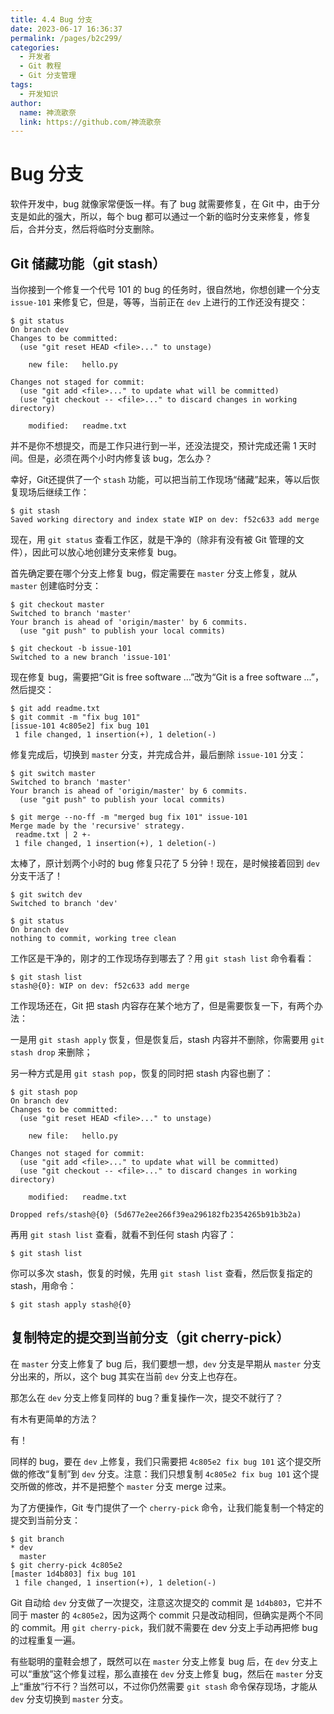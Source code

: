 ```yaml
---
title: 4.4 Bug 分支
date: 2023-06-17 16:36:37
permalink: /pages/b2c299/
categories:
  - 开发者
  - Git 教程
  - Git 分支管理
tags:
  - 开发知识
author: 
  name: 神流歌奈
  link: https://github.com/神流歌奈
---
```

# Bug 分支

软件开发中，bug 就像家常便饭一样。有了 bug 就需要修复，在 Git 中，由于分支是如此的强大，所以，每个 bug 都可以通过一个新的临时分支来修复，修复后，合并分支，然后将临时分支删除。

## Git 储藏功能（git stash）

当你接到一个修复一个代号 101 的 bug 的任务时，很自然地，你想创建一个分支 `issue-101` 来修复它，但是，等等，当前正在 `dev` 上进行的工作还没有提交：

```shell
$ git status
On branch dev
Changes to be committed:
  (use "git reset HEAD <file>..." to unstage)

	new file:   hello.py

Changes not staged for commit:
  (use "git add <file>..." to update what will be committed)
  (use "git checkout -- <file>..." to discard changes in working directory)

	modified:   readme.txt
```

并不是你不想提交，而是工作只进行到一半，还没法提交，预计完成还需 1 天时间。但是，必须在两个小时内修复该 bug，怎么办？

幸好，Git还提供了一个 `stash` 功能，可以把当前工作现场“储藏”起来，等以后恢复现场后继续工作：

```shell
$ git stash
Saved working directory and index state WIP on dev: f52c633 add merge
```

现在，用 `git status` 查看工作区，就是干净的（除非有没有被 Git 管理的文件），因此可以放心地创建分支来修复 bug。

首先确定要在哪个分支上修复 bug，假定需要在 `master` 分支上修复，就从 `master` 创建临时分支：

```shell
$ git checkout master
Switched to branch 'master'
Your branch is ahead of 'origin/master' by 6 commits.
  (use "git push" to publish your local commits)

$ git checkout -b issue-101
Switched to a new branch 'issue-101'
```

现在修复 bug，需要把“Git is free software ...”改为“Git is a free software ...”，然后提交：

```shell
$ git add readme.txt 
$ git commit -m "fix bug 101"
[issue-101 4c805e2] fix bug 101
 1 file changed, 1 insertion(+), 1 deletion(-)
```

修复完成后，切换到 `master` 分支，并完成合并，最后删除 `issue-101` 分支：

```shell
$ git switch master
Switched to branch 'master'
Your branch is ahead of 'origin/master' by 6 commits.
  (use "git push" to publish your local commits)

$ git merge --no-ff -m "merged bug fix 101" issue-101
Merge made by the 'recursive' strategy.
 readme.txt | 2 +-
 1 file changed, 1 insertion(+), 1 deletion(-)
```

太棒了，原计划两个小时的 bug 修复只花了 5 分钟！现在，是时候接着回到 `dev` 分支干活了！

```shell
$ git switch dev
Switched to branch 'dev'

$ git status
On branch dev
nothing to commit, working tree clean
```

工作区是干净的，刚才的工作现场存到哪去了？用 `git stash list` 命令看看：

```shell
$ git stash list
stash@{0}: WIP on dev: f52c633 add merge
```

工作现场还在，Git 把 stash 内容存在某个地方了，但是需要恢复一下，有两个办法：

一是用 `git stash apply` 恢复，但是恢复后，stash 内容并不删除，你需要用 `git stash drop` 来删除；

另一种方式是用 `git stash pop`，恢复的同时把 stash 内容也删了：

```shell
$ git stash pop
On branch dev
Changes to be committed:
  (use "git reset HEAD <file>..." to unstage)

	new file:   hello.py

Changes not staged for commit:
  (use "git add <file>..." to update what will be committed)
  (use "git checkout -- <file>..." to discard changes in working directory)

	modified:   readme.txt

Dropped refs/stash@{0} (5d677e2ee266f39ea296182fb2354265b91b3b2a)
```

再用 `git stash list` 查看，就看不到任何 stash 内容了：

```shell
$ git stash list
```

你可以多次 stash，恢复的时候，先用 `git stash list` 查看，然后恢复指定的 stash，用命令：

```shell
$ git stash apply stash@{0}
```

## 复制特定的提交到当前分支（git cherry-pick）

在 `master` 分支上修复了 bug 后，我们要想一想，`dev` 分支是早期从 `master` 分支分出来的，所以，这个 bug 其实在当前 `dev` 分支上也存在。

那怎么在 `dev` 分支上修复同样的 bug？重复操作一次，提交不就行了？

有木有更简单的方法？

有！

同样的 bug，要在 `dev` 上修复，我们只需要把 `4c805e2 fix bug 101` 这个提交所做的修改“复制”到 `dev` 分支。注意：我们只想复制 `4c805e2 fix bug 101` 这个提交所做的修改，并不是把整个 `master` 分支 merge 过来。

为了方便操作，Git 专门提供了一个 `cherry-pick` 命令，让我们能复制一个特定的提交到当前分支：

```shell
$ git branch
* dev
  master
$ git cherry-pick 4c805e2
[master 1d4b803] fix bug 101
 1 file changed, 1 insertion(+), 1 deletion(-)
```

Git 自动给 `dev` 分支做了一次提交，注意这次提交的 commit 是 `1d4b803`，它并不同于 master 的 `4c805e2`，因为这两个 commit 只是改动相同，但确实是两个不同的 commit。用 `git cherry-pick`，我们就不需要在 dev 分支上手动再把修 bug 的过程重复一遍。

有些聪明的童鞋会想了，既然可以在 `master` 分支上修复 bug 后，在 `dev` 分支上可以“重放”这个修复过程，那么直接在 `dev` 分支上修复 bug，然后在 `master` 分支上“重放”行不行？当然可以，不过你仍然需要 `git stash` 命令保存现场，才能从 `dev` 分支切换到 `master` 分支。
